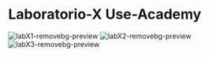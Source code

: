 # Laboratorio-X Use-Academy

![labX1-removebg-preview](https://user-images.githubusercontent.com/103080632/161873247-9087100e-5527-4514-9c46-6143ef729620.png)
![labX2-removebg-preview](https://user-images.githubusercontent.com/103080632/161873250-de01f4e5-b114-41ef-8bd5-039c70657177.png)
![labX3-removebg-preview](https://user-images.githubusercontent.com/103080632/161873254-1997aced-6ecb-420f-b055-bb10f7fdb8ed.png)
